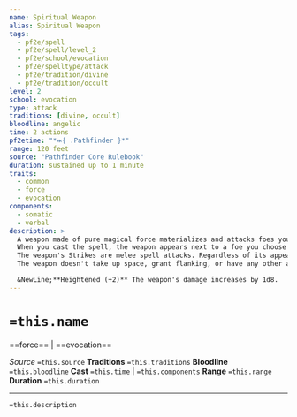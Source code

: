 ```yaml
---
name: Spiritual Weapon
alias: Spiritual Weapon
tags:
  - pf2e/spell
  - pf2e/spell/level_2
  - pf2e/school/evocation
  - pf2e/spelltype/attack
  - pf2e/tradition/divine
  - pf2e/tradition/occult
level: 2
school: evocation
type: attack
traditions: [divine, occult]
bloodline: angelic
time: 2 actions
pf2etime: "*⬺{ .Pathfinder }*"
range: 120 feet
source: "Pathfinder Core Rulebook"
duration: sustained up to 1 minute
traits:
  - common
  - force
  - evocation
components:
  - somatic
  - verbal
description: >
  A weapon made of pure magical force materializes and attacks foes you designate within range. This weapon has a ghostly appearance and manifests as a club, a dagger, or your deity's favored weapon.
  When you cast the spell, the weapon appears next to a foe you choose within range and makes a Strike against it. Each time you Sustain the Spell, you can move the weapon to a new target within range (if needed) and Strike with it. The spiritual weapon uses and contributes to your multiple attack penalty.
  The weapon's Strikes are melee spell attacks. Regardless of its appearance, the weapon deals force damage equal to 1d8 plus your spellcasting ability modifier. You can deal damage of the type normally dealt by the weapon instead of force damage (or any of the available damage types for a versatile weapon). No other statistics or traits of the weapon apply, and even a ranged weapon attacks adjacent creatures only. Despite making a spell attack, the spiritual weapon is a weapon for purposes of triggers, resistances, and so forth.
  The weapon doesn't take up space, grant flanking, or have any other attributes a creature would. The weapon can't make any attack other than its Strike, and feats or spells that affect weapons do not apply to it.

  &NewLine;**Heightened (+2)** The weapon's damage increases by 1d8.
---
```

# `=this.name`
==force== | ==evocation==

*Source* `=this.source`
**Traditions** `=this.traditions`
**Bloodline** `=this.bloodline`
**Cast** `=this.time` | `=this.components`
**Range** `=this.range`
**Duration** `=this.duration`

***
`=this.description`